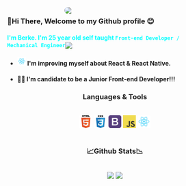 <img src="https://media.giphy.com/media/dw36yjtOAtuSZyxEJG/giphy.gif" style="border-radius:30px" align="right" width="370px">

### 👋Hi There, Welcome to my Github profile :blush:

#### <font color="cyan">I'm Berke. I'm 25 year old self taught <code>Front-end Developer / Mechanical Engineer</code></font>[<img align="center" width="22" src="https://unpkg.com/simple-icons@v6/icons/linkedin.svg"/>][linkedin]

- #### <img src="https://raw.githubusercontent.com/github/explore/80688e429a7d4ef2fca1e82350fe8e3517d3494d/topics/react/react.png" width="20"/> I'm improving myself about React & React Native.
- #### 🙋‍♂️ I'm candidate to be a Junior Front-end Developer!!!


<div align="center">

### Languages & Tools
<br/>
<img src="https://raw.githubusercontent.com/github/explore/80688e429a7d4ef2fca1e82350fe8e3517d3494d/topics/html/html.png" width="30" />
<img src="https://raw.githubusercontent.com/github/explore/80688e429a7d4ef2fca1e82350fe8e3517d3494d/topics/css/css.png" width="30" />
<img src="https://raw.githubusercontent.com/github/explore/80688e429a7d4ef2fca1e82350fe8e3517d3494d/topics/bootstrap/bootstrap.png" width="30" />
<img src="https://raw.githubusercontent.com/github/explore/80688e429a7d4ef2fca1e82350fe8e3517d3494d/topics/javascript/javascript.png" width="30" />
<img src="https://raw.githubusercontent.com/github/explore/80688e429a7d4ef2fca1e82350fe8e3517d3494d/topics/react/react.png" width="30" />
</div>
<br/>

<h3 align="center">📈Github Stats📉</h3>
<br/>

<div align="center">
<img src="https://github-readme-stats.vercel.app/api?username=berkeergun&theme=highcontrast&show_icons=true" width="350" />
<img src="https://github-readme-stats.vercel.app/api/top-langs/?username=berkeergun&layout=compact&theme=highcontrast" width="300" />
</div>

[linkedin]: https://www.linkedin.com/in/berke-erg%C3%BCn-a57b36125/
